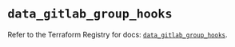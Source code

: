 # `data_gitlab_group_hooks`

Refer to the Terraform Registry for docs: [`data_gitlab_group_hooks`](https://registry.terraform.io/providers/gitlabhq/gitlab/16.7.0/docs/data-sources/group_hooks).
